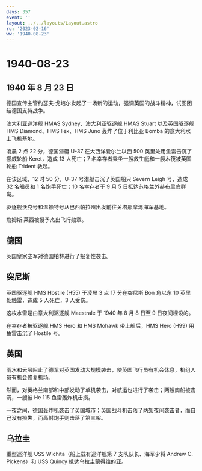 ```yaml
---
days: 357
event: ''
layout: ../../layouts/Layout.astro
ru: '2023-02-16'
ww: '1940-08-23'
---
```


# 1940-08-23

## 1940 年 8 月 23 日

德国宣传主管约瑟夫·戈培尔发起了一场新的运动，强调英国的战斗精神，试图团结德国支持战争。

澳大利亚巡洋舰 HMAS Sydney、澳大利亚驱逐舰 HMAS Stuart 以及英国驱逐舰
HMS Diamond、HMS Ilex、HMS Juno 轰炸了位于利比亚 Bomba
的意大利水上飞机基地。

凌晨 2 点 22 分，德国潜艇 U-37 在大西洋爱尔兰以西 500
英里处用鱼雷击沉了挪威轮船 Keret，造成 13 人死亡；7
名幸存者乘坐一艘救生艇和一艘木筏被英国轮船 Trident 救起。

在该区域，12 时 50 分，U-37 号潜艇击沉了英国船只 Severn Leigh 号，造成
32 名船员和 1 名炮手死亡；10 名幸存者于 9 月 5
日抵达苏格兰外赫布里底群岛。

驱逐舰沃克号和温赖特号从巴西帕拉州出发前往关塔那摩湾海军基地。

詹姆斯·莱西被授予杰出飞行勋章。

## 德国

英国皇家空军对德国柏林进行了报复性袭击。

## 突尼斯

英国驱逐舰 HMS Hostile (H55) 于凌晨 3 点 17 分在突尼斯 Bon 角以东 10
英里处触雷，造成 5 人死亡，3 人受伤。

这枚水雷是由意大利驱逐舰 Maestrale 于 1940 年 8 月 8 日至 9
日夜间埋设的。

在幸存者被驱逐舰 HMS Hero 和 HMS Mohawk 带上船后，HMS Hero (H99)
用鱼雷击沉了 Hostile 号。

## 英国

雨水和云层阻止了德军对英国发动大规模袭击，使英国飞行员有机会休息，机组人员有机会修复机场。

然而，对英格兰南部和中部发动了单机袭击，对航运也进行了袭击；两艘商船被击沉，一艘被
He 115 鱼雷轰炸机击损。

一夜之间，德国轰炸机袭击了英国城市；英国战斗机击落了两架夜间袭击者，而自己没有损失，而高射炮手则击落了第三架。

## 乌拉圭

重型巡洋舰 USS Wichita（船上载有巡洋舰第 7 支队队长、海军少将 Andrew C.
Pickens）和 USS Quincy 抵达乌拉圭蒙得维的亚。